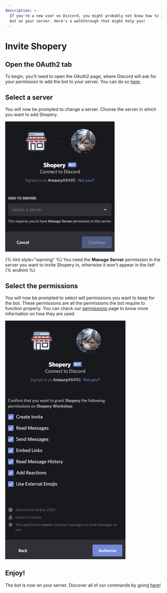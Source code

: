 ```yaml
---
description: >-
  If you're a new user on Discord, you might probably not know how to invite a
  bot on your server. Here's a walkthrough that might help you!
---
```


# Invite Shopery

## Open the OAuth2 tab

To begin, you'll need to open the OAuth2 page, where Discord will ask for your permission to add the bot to your server. You can do so [here](https://dsc.gg/shopery).

## Select a server

You will now be prompted to change a server. Choose the server in which you want to add Shopery.

![](../.gitbook/assets/0otbadc.png)

{% hint style="warning" %}
You need the **Manage Server** permission in the server you want to invite Shopery in, otherwise it won't appear in the list!
{% endhint %}

## Select the permissions

You will now be prompted to select will permissions you want to keep for the bot. These permissions are all the permissions the bot require to function properly. You can check our [permissions](permissions.md) page to know more information on how they are used.

![](../.gitbook/assets/rd1imm1.png)

## Enjoy!

The bot is now on your server. Discover all of our commands by going [here](../commands.md)!

